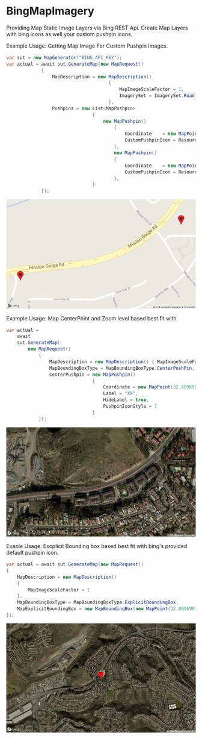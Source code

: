 # BingMapImagery

Providing Map Static Image Layers via Bing REST Api. Create Map Layers with bing icons as well your custom pushpin icons.

Example Usage: Getting Map Image For Custom Pushpin Images.
```cs
var sut = new MapGenerator("BING_API_KEY");
var actual = await sut.GenerateMap(new MapRequest()
             {
                 MapDescription = new MapDescription()
                                      {
                                          MapImageScaleFactor = 1,
                                          ImagerySet = ImagerySet.Road
                                      },
                 Pushpins = new List<MapPushpin>
                                {
                                    new MapPushpin()
                                        {
                                            Coordinate    = new MapPoint(32.8096983m, -117.0667287m),
                                            CustomPushpinIcon = Resources.map_pin
                                        },
                                        new MapPushpin()
                                        {
                                            Coordinate    = new MapPoint(32.8074630m, -117.0743790m),
                                            CustomPushpinIcon = Resources.map_pin
                                        },
                                }
             });
```
![alt tag](https://raw.githubusercontent.com/suneth01/BingMapImagery/master/SampleImages/Example_1.Png)


Example Usage: Map CenterPoint and Zoom level based best fit with.
```cs
var actual =
    await
    sut.GenerateMap(
        new MapRequest()
            {
                MapDescription = new MapDescription() { MapImageScaleFactor = 1, ZoomLevel = 15, ImagerySet = ImagerySet.Aerial },
                MapBoundingBoxType = MapBoundingBoxType.CenterPushPin,
                CenterPushpin = new MapPushpin()
                                {
                                    Coordinate = new MapPoint(32.8096983m, -117.0667287m),
                                    Label = "XX",
                                    HideLabel = true,
                                    PushpinIconStyle = 7
                                }                                    
            });
```
![alt tag](https://raw.githubusercontent.com/suneth01/BingMapImagery/master/SampleImages/Example_3.Png)
   
                        
Exaple Usage:  Excplicit Bounding box based best fit with bing's provided default pushpin icon.
```cs
var actual = await sut.GenerateMap(new MapRequest()
{
    MapDescription = new MapDescription()
    {
        MapImageScaleFactor = 1                    
    },
    MapBoundingBoxType = MapBoundingBoxType.ExplicitBoundingBox,
    MapExplicitBoundingBox = new MapBoundingBox(new MapPoint(32.8096983m, -117.0667287m), new MapPoint(32.8074630m, -117.0743790m))
});
```            
![alt tag](https://raw.githubusercontent.com/suneth01/BingMapImagery/master/SampleImages/Example_2.Png)
